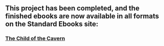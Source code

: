 ## This project has been completed, and the finished ebooks are now available in all formats on the Standard Ebooks site:

### [The Child of the Cavern](https://standardebooks.org/ebooks/jules-verne/the-child-of-the-cavern/vincent-parke-and-company)